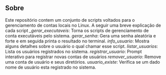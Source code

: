 ## Sobre
Este repositório contem um conjunto de scripts voltados para o gerenciamento de contas locais no Linux. A seguir uma breve explicação de cada script
*_gerar_executaveis*: Torna os scripts de gerenciamento de conta executáveis pelo sistema.
*gerar_senha*: Gera uma senha aleatória e forte e em seguida printa o resultado no terminal.
*info_usuario*: Mostra alguns detalhes sobre o usuário o qual chamar esse script.
*listar_usuarios*: Lista os usuários registrados no sistema.
*registrar_usuario*: Prompt interativo para registrar novas contas de usuários
*remover_usuario*: Remove uma conta de usuário e seus diretórios.
*usuario_existe*: Verifica se um dado nome de usuário esta registrado no sistema.
